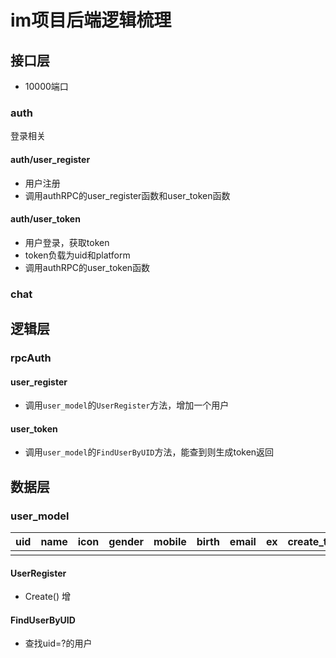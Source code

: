 # im项目后端逻辑梳理

## 接口层

- 10000端口

### auth

登录相关

#### auth/user_register

- 用户注册
- 调用authRPC的user_register函数和user_token函数



#### auth/user_token

- 用户登录，获取token
- token负载为uid和platform
- 调用authRPC的user_token函数



### chat





## 逻辑层

### rpcAuth

#### user_register

- 调用`user_model`的`UserRegister`方法，增加一个用户

#### user_token

- 调用`user_model`的`FindUserByUID`方法，能查到则生成token返回







## 数据层

### user_model

| uid  | name | icon | gender | mobile | birth | email | ex   | create_time |
| ---- | ---- | ---- | ------ | ------ | ----- | ----- | ---- | ----------- |
|      |      |      |        |        |       |       |      |             |

#### UserRegister

- Create() 增

#### FindUserByUID

- 查找uid=?的用户

